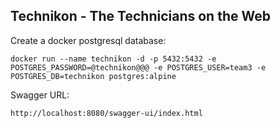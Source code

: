 ## Technikon - The Technicians on the Web

Create a docker postgresql database:

    docker run --name technikon -d -p 5432:5432 -e POSTGRES_PASSWORD=@technikon@@@ -e POSTGRES_USER=team3 -e POSTGRES_DB=technikon postgres:alpine

Swagger URL:

    http://localhost:8080/swagger-ui/index.html
